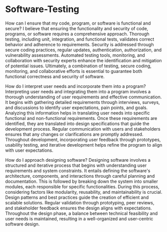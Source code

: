 # Software-Testing

How can I ensure that my code, program, or software is functional and secure?
I believe that ensuring the functionality and security of code, programs, or software requires a comprehensive approach. Thorough testing, including unit, integration, and functional tests, validates correct behavior and adherence to requirements. Security is addressed through secure coding practices, regular updates, authentication, authorization, and vulnerability assessments. Automated testing tools, monitoring, and collaboration with security experts enhance the identification and mitigation of potential issues. Ultimately, a combination of testing, secure coding, monitoring, and collaborative efforts is essential to guarantee both functional correctness and security of software.

How do I interpret user needs and incorporate them into a program?
Interpreting user needs and integrating them into a program involves a thorough understanding of user requirements and effective communication. It begins with gathering detailed requirements through interviews, surveys, and discussions to identify user expectations, pain points, and goals. Analyzing this information helps in translating user needs into specific functional and non-functional requirements. Once these requirements are identified, they are translated into design specifications that guide the development process. Regular communication with users and stakeholders ensures that any changes or clarifications are promptly addressed. Throughout development, incorporating user feedback through prototypes, usability testing, and iterative development helps refine the program to align with user expectations. 

How do I approach designing software?
Designing software involves a structured and iterative process that begins with understanding user requirements and system constraints. It entails defining the software's architecture, components, and interactions through careful planning and documentation. This is followed by breaking down the system into smaller modules, each responsible for specific functionalities. During this process, considering factors like modularity, reusability, and maintainability is crucial. Design patterns and best practices guide the creation of efficient and scalable solutions. Regular validation through prototyping, peer reviews, and stakeholder feedback ensures the design aligns with expectations. Throughout the design phase, a balance between technical feasibility and user needs is maintained, resulting in a well-organized and user-centric software design.
